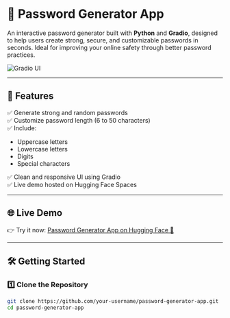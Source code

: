 # 🔐 Password Generator App

An interactive password generator built with **Python** and **Gradio**, designed to help users create strong, secure, and customizable passwords in seconds. Ideal for improving your online safety through better password practices.

![Gradio UI](https://huggingface.co/spaces/theyashyadav001/password-generator-app/resolve/main/screenshot.png) 

---

## 🌟 Features

✅ Generate strong and random passwords  
✅ Customize password length (6 to 50 characters)  
✅ Include:
- Uppercase letters  
- Lowercase letters  
- Digits  
- Special characters  

✅ Clean and responsive UI using Gradio  
✅ Live demo hosted on Hugging Face Spaces

---

## 🌐 Live Demo

👉 Try it now: [Password Generator App on Hugging Face 🚀](https://huggingface.co/spaces/theyashyadav001/password-generator-app)

---

## 🛠️ Getting Started

### 1️⃣ Clone the Repository

```bash
git clone https://github.com/your-username/password-generator-app.git
cd password-generator-app
